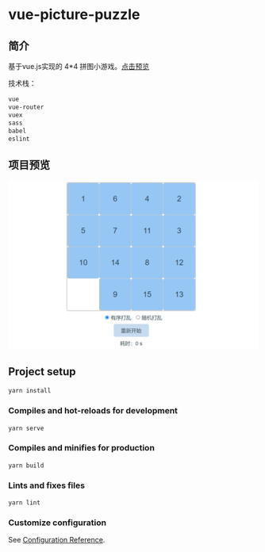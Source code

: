 # vue-picture-puzzle

## 简介

基于vue.js实现的 4*4 拼图小游戏。[点击预览](https://gittig11.github.io/vue-picture-puzzle/) 

技术栈：
```
vue
vue-router
vuex
sass
babel
eslint
```

## 项目预览

![拼图](./public/vue拼图小游戏.png) 


## Project setup
```
yarn install
```

### Compiles and hot-reloads for development
```
yarn serve
```

### Compiles and minifies for production
```
yarn build
```

### Lints and fixes files
```
yarn lint
```

### Customize configuration
See [Configuration Reference](https://cli.vuejs.org/config/).
